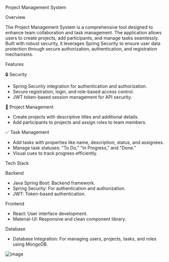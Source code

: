 Project Management System

Overview

The Project Management System is a comprehensive tool designed to enhance team collaboration and task management. 
The application allows users to create projects, add participants, and manage tasks seamlessly.
Built with robust security, it leverages Spring Security to ensure user data protection through secure authorization, authentication, and registration mechanisms.

Features

🔒 Security

- Spring Security integration for authentication and authorization.
- Secure registration, login, and role-based access control.
- JWT token-based session management for API security.

📁 Project Management

- Create projects with descriptive titles and additional details.
- Add participants to projects and assign roles to team members.

✅ Task Management

- Add tasks with properties like name, description, status, and assignees.
- Manage task statuses: "To Do," "In Progress," and "Done."
- Visual cues to track progress efficiently.

Tech Stack

Backend

- Java Spring Boot: Backend framework.
- Spring Security: For authentication and authorization.
- JWT: Token-based authentication.

Frontend

- React: User interface development.
- Material-UI: Responsive and clean component library.
  
Database

- Database Integration: For managing users, projects, tasks, and roles using MongoDB.






![image](https://github.com/user-attachments/assets/3b9991d8-239e-46ea-b3de-9fff21e12e2f)
